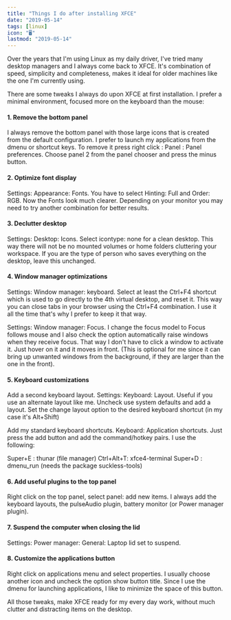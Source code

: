 ```yaml
---
title: "Things I do after installing XFCE"
date: "2019-05-14"
tags: [linux]
icon: "🖥️"
lastmod: "2019-05-14"
---
```


Over the years that I'm using Linux as my daily driver, I've tried many desktop managers and I always come back to XFCE. It's combination of speed, simplicity and completeness, makes it ideal for older machines like the one I'm currently using.

There are some tweaks I always do upon XFCE at first installation. I prefer a minimal environment, focused more on the keyboard than the mouse:

#### **1\. Remove the bottom panel**

I always remove the bottom panel with those large icons that is created from the default configuration. I prefer to launch my applications from the dmenu or shortcut keys. To remove it press right click : Panel : Panel preferences. Choose panel 2 from the panel chooser and press the minus button.

#### **2\. Optimize font display**

Settings: Appearance: Fonts. You have to select Hinting: Full and Order: RGB. Now the Fonts look much clearer. Depending on your monitor you may need to try another combination for better results.

#### **3\. Declutter desktop**

Settings: Desktop: Icons. Select icontype: none for a clean desktop. This way there will not be no mounted volumes or home folders cluttering your workspace. If you are the type of person who saves everything on the desktop, leave this unchanged.

#### **4\. Window manager optimizations**

Settings: Window manager: keyboard. Select at least the Ctrl+F4 shortcut which is used to go directly to the 4th virtual desktop, and reset it. This way you can close tabs in your browser using the Ctrl+F4 combination. I use it all the time that's why I prefer to keep it that way.

Settings: Window manager: Focus. I change the focus model to Focus follows mouse and I also check the option automatically raise windows when they receive focus. That way I don't have to click a window to activate it. Just hover on it and it moves in front. (This is optional for me since it can bring up unwanted windows from the background, if they are larger than the one in the front).

#### **5\. Keyboard customizations**

Add a second keyboard layout. Settings: Keyboard: Layout. Useful if you use an alternate layout like me. Uncheck use system defaults and add a layout. Set the change layout option to the desired keyboard shortcut (in my case it's Alt+Shift)

Add my standard keyboard shortcuts. Keyboard: Application shortcuts. Just press the add button and add the command/hotkey pairs. I use the following:

Super+E   : thunar (file manager)
Ctrl+Alt+T: xfce4-terminal
Super+D   : dmenu\_run (needs the package suckless-tools)

#### **6\. Add useful plugins to the top panel**

Right click on the top panel, select panel: add new items. I always add the keyboard layouts, the pulseAudio plugin, battery monitor (or Power manager plugin).

#### **7\. Suspend the computer when closing the lid**

Settings: Power manager: General: Laptop lid set to suspend.

#### **8\. Customize the applications button**

Right click on applications menu and select properties. I usually choose another icon and uncheck the option show button title. Since I use the dmenu for launching applications, I like to minimize the space of this button.

All those tweaks, make XFCE ready for my every day work, without much clutter and distracting items on the desktop.
